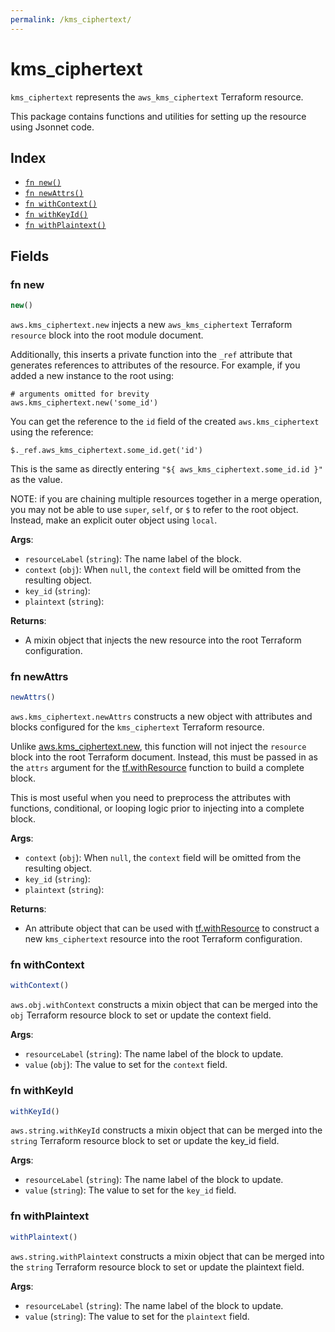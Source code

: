 ```yaml
---
permalink: /kms_ciphertext/
---
```


# kms_ciphertext

`kms_ciphertext` represents the `aws_kms_ciphertext` Terraform resource.



This package contains functions and utilities for setting up the resource using Jsonnet code.


## Index

* [`fn new()`](#fn-new)
* [`fn newAttrs()`](#fn-newattrs)
* [`fn withContext()`](#fn-withcontext)
* [`fn withKeyId()`](#fn-withkeyid)
* [`fn withPlaintext()`](#fn-withplaintext)

## Fields

### fn new

```ts
new()
```


`aws.kms_ciphertext.new` injects a new `aws_kms_ciphertext` Terraform `resource`
block into the root module document.

Additionally, this inserts a private function into the `_ref` attribute that generates references to attributes of the
resource. For example, if you added a new instance to the root using:

    # arguments omitted for brevity
    aws.kms_ciphertext.new('some_id')

You can get the reference to the `id` field of the created `aws.kms_ciphertext` using the reference:

    $._ref.aws_kms_ciphertext.some_id.get('id')

This is the same as directly entering `"${ aws_kms_ciphertext.some_id.id }"` as the value.

NOTE: if you are chaining multiple resources together in a merge operation, you may not be able to use `super`, `self`,
or `$` to refer to the root object. Instead, make an explicit outer object using `local`.

**Args**:
  - `resourceLabel` (`string`): The name label of the block.
  - `context` (`obj`):  When `null`, the `context` field will be omitted from the resulting object.
  - `key_id` (`string`): 
  - `plaintext` (`string`): 

**Returns**:
- A mixin object that injects the new resource into the root Terraform configuration.


### fn newAttrs

```ts
newAttrs()
```


`aws.kms_ciphertext.newAttrs` constructs a new object with attributes and blocks configured for the `kms_ciphertext`
Terraform resource.

Unlike [aws.kms_ciphertext.new](#fn-kmsciphertextnew), this function will not inject the `resource`
block into the root Terraform document. Instead, this must be passed in as the `attrs` argument for the
[tf.withResource](https://github.com/tf-libsonnet/core/tree/main/docs#fn-withresource) function to build a complete block.

This is most useful when you need to preprocess the attributes with functions, conditional, or looping logic prior to
injecting into a complete block.

**Args**:
  - `context` (`obj`):  When `null`, the `context` field will be omitted from the resulting object.
  - `key_id` (`string`): 
  - `plaintext` (`string`): 

**Returns**:
  - An attribute object that can be used with [tf.withResource](https://github.com/tf-libsonnet/core/tree/main/docs#fn-withresource) to construct a new `kms_ciphertext` resource into the root Terraform configuration.


### fn withContext

```ts
withContext()
```

`aws.obj.withContext` constructs a mixin object that can be merged into the `obj`
Terraform resource block to set or update the context field.



**Args**:
  - `resourceLabel` (`string`): The name label of the block to update.
  - `value` (`obj`): The value to set for the `context` field.


### fn withKeyId

```ts
withKeyId()
```

`aws.string.withKeyId` constructs a mixin object that can be merged into the `string`
Terraform resource block to set or update the key_id field.



**Args**:
  - `resourceLabel` (`string`): The name label of the block to update.
  - `value` (`string`): The value to set for the `key_id` field.


### fn withPlaintext

```ts
withPlaintext()
```

`aws.string.withPlaintext` constructs a mixin object that can be merged into the `string`
Terraform resource block to set or update the plaintext field.



**Args**:
  - `resourceLabel` (`string`): The name label of the block to update.
  - `value` (`string`): The value to set for the `plaintext` field.
